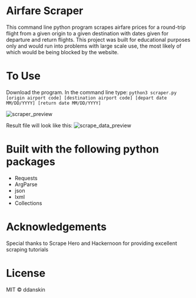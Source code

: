 # Airfare Scraper
This command line python program scrapes airfare prices for a round-trip flight from a given origin to a given destination with dates given for departure and return flights. This project was built for educational purposes only and would run into problems with large scale use, the most likely of which would be being blocked by the website.

# To Use
Download the program. In the command line type:
`python3 scraper.py [origin airport code] [destination airport code] [depart date MM/DD/YYYY] [return date MM/DD/YYYY]`

![scraper_preview](https://user-images.githubusercontent.com/6474602/41045424-62b3a52a-6976-11e8-980c-20c901b5c36a.png)

Result file will look like this:
![scrape_data_preview](https://user-images.githubusercontent.com/6474602/41045627-babfce2e-6976-11e8-85d8-92a25b140885.png)

# Built with the following python packages
* Requests
* ArgParse 
* json 
* lxml 
* Collections

# Acknowledgements
Special thanks to Scrape Hero and Hackernoon for providing  excellent scraping tutorials

# License
MIT &copy; ddanskin
